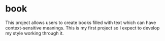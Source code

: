 book
====

This project allows users to create books filled with text which can have context-sensitive meanings.
This is my first project so I expect to develop my style working through it.
